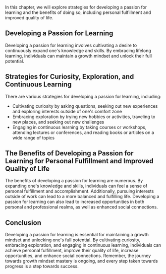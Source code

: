 
In this chapter, we will explore strategies for developing a passion for learning and the benefits of doing so, including personal fulfillment and improved quality of life.

Developing a Passion for Learning
---------------------------------

Developing a passion for learning involves cultivating a desire to continuously expand one's knowledge and skills. By embracing lifelong learning, individuals can maintain a growth mindset and unlock their full potential.

Strategies for Curiosity, Exploration, and Continuous Learning
--------------------------------------------------------------

There are various strategies for developing a passion for learning, including:

* Cultivating curiosity by asking questions, seeking out new experiences and exploring interests outside of one's comfort zone
* Embracing exploration by trying new hobbies or activities, traveling to new places, and seeking out new challenges
* Engaging in continuous learning by taking courses or workshops, attending lectures or conferences, and reading books or articles on a wide range of topics

The Benefits of Developing a Passion for Learning for Personal Fulfillment and Improved Quality of Life
-------------------------------------------------------------------------------------------------------

The benefits of developing a passion for learning are numerous. By expanding one's knowledge and skills, individuals can feel a sense of personal fulfillment and accomplishment. Additionally, pursuing interests outside of work can lead to a more balanced and fulfilling life. Developing a passion for learning can also lead to increased opportunities in both personal and professional realms, as well as enhanced social connections.

Conclusion
----------

Developing a passion for learning is essential for maintaining a growth mindset and unlocking one's full potential. By cultivating curiosity, embracing exploration, and engaging in continuous learning, individuals can achieve personal fulfillment, improve their quality of life, increase opportunities, and enhance social connections. Remember, the journey towards growth mindset mastery is ongoing, and every step taken towards progress is a step towards success.
